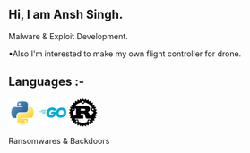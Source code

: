 ## Hi, I am Ansh Singh.

Malware & Exploit Development.

•Also I'm interested to make my own flight controller for drone.

## Languages :-
<img src="https://github.com/devicons/devicon/blob/master/icons/python/python-original.svg" alt="c" width="50" height="50"/> <img src="https://github.com/devicons/devicon/blob/master/icons/go/go-original-wordmark.svg" alt="c" width="50" height="50"/> <img 
src="https://github.com/devicons/devicon/blob/master/icons/rust/rust-plain.svg" alt="c" width="50" height="50"/> 

Ransomwares & Backdoors
